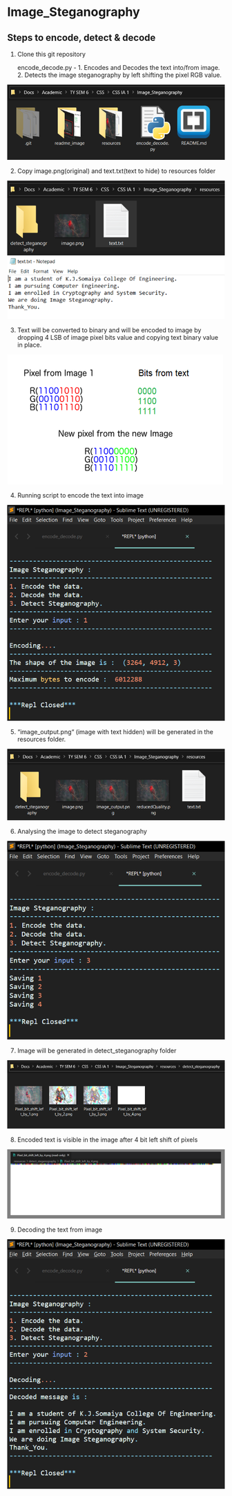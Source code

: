 # Image_Steganography

## Steps to encode, detect & decode

1.  Clone this git repository
    
    encode\_decode.py - 
        1. Encodes and Decodes the text into/from image.
        2. Detects the image steganography by left shifting the pixel RGB value.

![](readme_image/image7.png)


2.  Copy image.png(original) and text.txt(text to hide) to resources folder

![](readme_image/image5.png)

3.  Text will be converted to binary and will be encoded to image by dropping 4 LSB of image pixel bits value and copying text binary value in place.

![](readme_image/image1.png)


4.  Running script to encode the text into image

![](readme_image/image6.png)

5.  “image\_output.png“ (image with text hidden) will be generated in the resources folder.

![](readme_image/image2.png)

6.  Analysing the image to detect steganography

![](readme_image/image4.png)


7.  Image will be generated in detect\_steganography folder

![](readme_image/image3.png)

8.  Encoded text is visible in the image after 4 bit left shift of pixels

![](readme_image/image9.png)

9.  Decoding the text from image

![](readme_image/image8.png)
